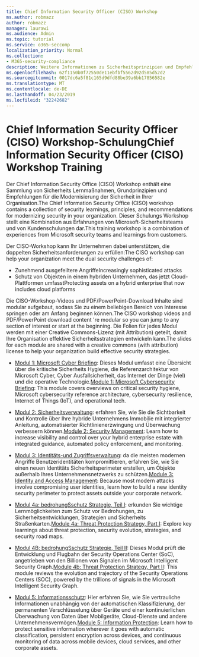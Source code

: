 ```yaml
---
title: Chief Information Security Officer (CISO) Workshop
ms.author: robmazz
author: robmazz
manager: laurawi
ms.audience: Admin
ms.topic: tutorial
ms.service: o365-seccomp
localization_priority: Normal
ms.collection:
- M365-security-compliance
description: Weitere Informationen zu Sicherheitsprinzipien und Empfehlungen für die Modernisierung der Sicherheit in Ihrer Organisation.
ms.openlocfilehash: 62f1150b0f72550de11ebfbf5562d92d585d52d2
ms.sourcegitcommit: 0017dc6a5f81c165d9dfd88be39a6bb17856582e
ms.translationtype: MT
ms.contentlocale: de-DE
ms.lasthandoff: 04/23/2019
ms.locfileid: "32242682"
---
```

# <a name="chief-information-security-officer-ciso-workshop-training"></a><span data-ttu-id="6c43a-103">Chief Information Security Officer (CISO) Workshop-Schulung</span><span class="sxs-lookup"><span data-stu-id="6c43a-103">Chief Information Security Officer (CISO) Workshop Training</span></span>

<span data-ttu-id="6c43a-104">Der Chief Information Security Office (CISO) Workshop enthält eine Sammlung von Sicherheits Lernmaßnahmen, Grundprinzipien und Empfehlungen für die Modernisierung der Sicherheit in Ihrer Organisation.</span><span class="sxs-lookup"><span data-stu-id="6c43a-104">The Chief Information Security Office (CISO) workshop contains a collection of security learnings, principles, and recommendations for modernizing security in your organization.</span></span> <span data-ttu-id="6c43a-105">Dieser Schulungs Workshop stellt eine Kombination aus Erfahrungen von Microsoft-Sicherheitsteams und von Kundenschulungen dar.</span><span class="sxs-lookup"><span data-stu-id="6c43a-105">This training workshop is a combination of experiences from Microsoft security teams and learnings from customers.</span></span>

<span data-ttu-id="6c43a-106">Der CISO-Workshop kann Ihr Unternehmen dabei unterstützen, die doppelten Sicherheitsanforderungen zu erfüllen:</span><span class="sxs-lookup"><span data-stu-id="6c43a-106">The CISO workshop can help your organization meet the dual security challenges of:</span></span>

- <span data-ttu-id="6c43a-107">Zunehmend ausgefeiltere Angriffe</span><span class="sxs-lookup"><span data-stu-id="6c43a-107">Increasingly sophisticated attacks</span></span>
- <span data-ttu-id="6c43a-108">Schutz von Objekten in einem hybriden Unternehmen, das jetzt Cloud-Plattformen umfasst</span><span class="sxs-lookup"><span data-stu-id="6c43a-108">Protecting assets on a hybrid enterprise that now includes cloud platforms</span></span>

<span data-ttu-id="6c43a-109">Die CISO-Workshop-Videos und PDF/PowerPoint-Download Inhalte sind modular aufgebaut, sodass Sie zu einem beliebigen Bereich von Interesse springen oder am Anfang beginnen können.</span><span class="sxs-lookup"><span data-stu-id="6c43a-109">The CISO workshop videos and PDF/PowerPoint download content 're modular so you can jump to any section of interest or start at the beginning.</span></span> <span data-ttu-id="6c43a-110">Die Folien für jedes Modul werden mit einer Creative Commons-Lizenz (mit Attribution) geteilt, damit Ihre Organisation effektive Sicherheitsstrategien entwickeln kann.</span><span class="sxs-lookup"><span data-stu-id="6c43a-110">The slides for each module are shared with a creative commons (with attribution) license to help your organization build effective security strategies.</span></span>

- <span data-ttu-id="6c43a-111">[Modul 1: Microsoft Cyber Briefing](ciso-workshop-module-1.md): Dieses Modul umfasst eine Übersicht über die kritische Sicherheits Hygiene, die Referenzarchitektur von Microsoft Cyber, Cyber Ausfallsicherheit, das Internet der Dinge (viel) und die operative Technologie.</span><span class="sxs-lookup"><span data-stu-id="6c43a-111">[Module 1: Microsoft Cybersecurity Briefing](ciso-workshop-module-1.md): This module covers overviews on critical security hygiene, Microsoft cybersecurity reference architecture, cybersecurity resilience, Internet of Things (IoT), and operational tech.</span></span>

- <span data-ttu-id="6c43a-112">[Modul 2: Sicherheitsverwaltung](ciso-workshop-module-2.md): erfahren Sie, wie Sie die Sichtbarkeit und Kontrolle über Ihre hybride Unternehmens Immobilie mit integrierter Anleitung, automatisierter Richtlinienerzwingung und Überwachung verbessern können.</span><span class="sxs-lookup"><span data-stu-id="6c43a-112">[Module 2: Security Management](ciso-workshop-module-2.md): Learn how to increase visibility and control over your hybrid enterprise estate with integrated guidance, automated policy enforcement, and monitoring.</span></span>

- <span data-ttu-id="6c43a-113">[Modul 3: Identitäts-und Zugriffsverwaltung](ciso-workshop-module-3.md): da die meisten modernen Angriffe Benutzeridentitäten kompromittieren, erfahren Sie, wie Sie einen neuen Identitäts Sicherheitsperimeter erstellen, um Objekte außerhalb Ihres Unternehmensnetzwerks zu schützen.</span><span class="sxs-lookup"><span data-stu-id="6c43a-113">[Module 3: Identity and Access Management](ciso-workshop-module-3.md): Because most modern attacks involve compromising user identities, learn how to build a new identity security perimeter to protect assets outside your corporate network.</span></span>

- <span data-ttu-id="6c43a-114">[Modul 4a: bedrohungSschutz Strategie, Teil I](ciso-workshop-module-4a.md): erkunden Sie wichtige Lernmöglichkeiten zum Schutz vor Bedrohungen, zu Sicherheitsentwicklungen, Strategien und Sicherheits Straßenkarten.</span><span class="sxs-lookup"><span data-stu-id="6c43a-114">[Module 4a: Threat Protection Strategy, Part I](ciso-workshop-module-4a.md): Explore key learnings about threat protection, security evolution, strategies, and security road maps.</span></span>

- <span data-ttu-id="6c43a-115">[Modul 4B: bedrohungSschutz Strategie, Teil II](ciso-workshop-module-4b.md): Dieses Modul prüft die Entwicklung und Flugbahn der Security Operations Center (SoC), angetrieben von den Billionen von Signalen im Microsoft Intelligent Security Graph.</span><span class="sxs-lookup"><span data-stu-id="6c43a-115">[Module 4b: Threat Protection Strategy, Part II](ciso-workshop-module-4b.md): This module reviews the evolution and trajectory of the Security Operations Centers (SOC), powered by the trillions of signals in the Microsoft Intelligent Security Graph.</span></span>

- <span data-ttu-id="6c43a-116">[Modul 5: Informationsschutz](ciso-workshop-module-5.md): Hier erfahren Sie, wie Sie vertrauliche Informationen unabhängig von der automatischen Klassifizierung, der permanenten Verschlüsselung über Geräte und einer kontinuierlichen Überwachung von Daten über Mobilgeräte, Cloud-Dienste und andere Unternehmensvermögen.</span><span class="sxs-lookup"><span data-stu-id="6c43a-116">[Module 5: Information Protection](ciso-workshop-module-5.md): Learn how to protect sensitive information wherever it goes with automatic classification, persistent encryption across devices, and continuous monitoring of data across mobile devices, cloud services, and other corporate assets.</span></span>
